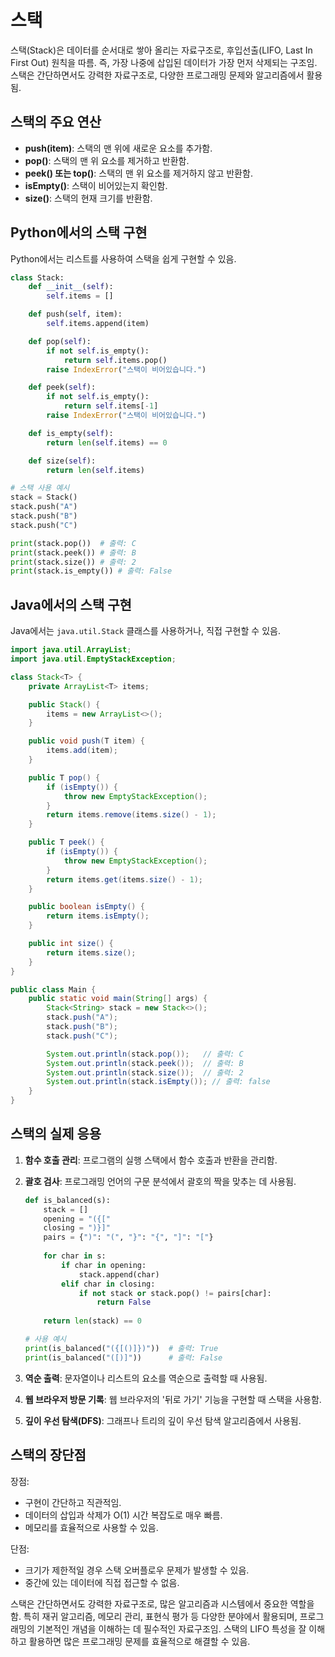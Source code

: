 # 스택

스택(Stack)은 데이터를 순서대로 쌓아 올리는 자료구조로, 후입선출(LIFO, Last In First Out) 원칙을 따름. 즉, 가장 나중에 삽입된 데이터가 가장 먼저 삭제되는 구조임. 스택은 간단하면서도 강력한 자료구조로, 다양한 프로그래밍 문제와 알고리즘에서 활용됨.

## 스택의 주요 연산

- **push(item)**: 스택의 맨 위에 새로운 요소를 추가함.
- **pop()**: 스택의 맨 위 요소를 제거하고 반환함.
- **peek() 또는 top()**: 스택의 맨 위 요소를 제거하지 않고 반환함.
- **isEmpty()**: 스택이 비어있는지 확인함.
- **size()**: 스택의 현재 크기를 반환함.

## Python에서의 스택 구현

Python에서는 리스트를 사용하여 스택을 쉽게 구현할 수 있음.

```python
class Stack:
    def __init__(self):
        self.items = []

    def push(self, item):
        self.items.append(item)

    def pop(self):
        if not self.is_empty():
            return self.items.pop()
        raise IndexError("스택이 비어있습니다.")

    def peek(self):
        if not self.is_empty():
            return self.items[-1]
        raise IndexError("스택이 비어있습니다.")

    def is_empty(self):
        return len(self.items) == 0

    def size(self):
        return len(self.items)

# 스택 사용 예시
stack = Stack()
stack.push("A")
stack.push("B")
stack.push("C")

print(stack.pop())  # 출력: C
print(stack.peek()) # 출력: B
print(stack.size()) # 출력: 2
print(stack.is_empty()) # 출력: False
```

## Java에서의 스택 구현

Java에서는 `java.util.Stack` 클래스를 사용하거나, 직접 구현할 수 있음.

```java
import java.util.ArrayList;
import java.util.EmptyStackException;

class Stack<T> {
    private ArrayList<T> items;

    public Stack() {
        items = new ArrayList<>();
    }

    public void push(T item) {
        items.add(item);
    }

    public T pop() {
        if (isEmpty()) {
            throw new EmptyStackException();
        }
        return items.remove(items.size() - 1);
    }

    public T peek() {
        if (isEmpty()) {
            throw new EmptyStackException();
        }
        return items.get(items.size() - 1);
    }

    public boolean isEmpty() {
        return items.isEmpty();
    }

    public int size() {
        return items.size();
    }
}

public class Main {
    public static void main(String[] args) {
        Stack<String> stack = new Stack<>();
        stack.push("A");
        stack.push("B");
        stack.push("C");

        System.out.println(stack.pop());   // 출력: C
        System.out.println(stack.peek());  // 출력: B
        System.out.println(stack.size());  // 출력: 2
        System.out.println(stack.isEmpty()); // 출력: false
    }
}
```

## 스택의 실제 응용

1. **함수 호출 관리**: 프로그램의 실행 스택에서 함수 호출과 반환을 관리함.

2. **괄호 검사**: 프로그래밍 언어의 구문 분석에서 괄호의 짝을 맞추는 데 사용됨.

    ```python
    def is_balanced(s):
        stack = []
        opening = "({["
        closing = ")}]"
        pairs = {")": "(", "}": "{", "]": "["}
        
        for char in s:
            if char in opening:
                stack.append(char)
            elif char in closing:
                if not stack or stack.pop() != pairs[char]:
                    return False
        
        return len(stack) == 0

    # 사용 예시
    print(is_balanced("({[()]})"))  # 출력: True
    print(is_balanced("([)]"))      # 출력: False
    ```

3. **역순 출력**: 문자열이나 리스트의 요소를 역순으로 출력할 때 사용됨.

4. **웹 브라우저 방문 기록**: 웹 브라우저의 '뒤로 가기' 기능을 구현할 때 스택을 사용함.

5. **깊이 우선 탐색(DFS)**: 그래프나 트리의 깊이 우선 탐색 알고리즘에서 사용됨.

## 스택의 장단점

장점:

- 구현이 간단하고 직관적임.
- 데이터의 삽입과 삭제가 O(1) 시간 복잡도로 매우 빠름.
- 메모리를 효율적으로 사용할 수 있음.

단점:

- 크기가 제한적일 경우 스택 오버플로우 문제가 발생할 수 있음.
- 중간에 있는 데이터에 직접 접근할 수 없음.

스택은 간단하면서도 강력한 자료구조로, 많은 알고리즘과 시스템에서 중요한 역할을 함. 특히 재귀 알고리즘, 메모리 관리, 표현식 평가 등 다양한 분야에서 활용되며, 프로그래밍의 기본적인 개념을 이해하는 데 필수적인 자료구조임. 스택의 LIFO 특성을 잘 이해하고 활용하면 많은 프로그래밍 문제를 효율적으로 해결할 수 있음.
